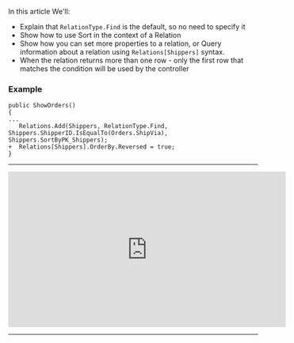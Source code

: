 ﻿In this article We'll:
* Explain that `RelationType.Find` is the default, so no need to specify it
* Show how to use Sort in the context of a Relation
* Show how you can set more properties to a relation, or Query information about a relation using `Relations[Shippers]` syntax. 
* When the relation returns more than one row - only the first row that matches the condition will be used by the controller


### Example

```csdiff
public ShowOrders()
{
...
   Relations.Add(Shippers, RelationType.Find, Shippers.ShipperID.IsEqualTo(Orders.ShipVia), Shippers.SortByPK_Shippers);
+  Relations[Shippers].OrderBy.Reversed = true;
}
```

---
<iframe width="560" height="315" src="https://www.youtube.com/embed/9ifSzrZNh4U?list=PL1DEQjXG2xnKwhPzEwuvVkEL7a_D9-pkL" frameborder="0" allowfullscreen></iframe>

---

 